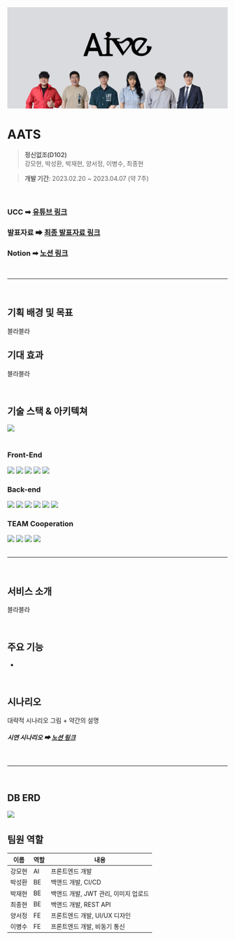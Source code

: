 <img src = "./docs/img/README_TITLE.png">

# AATS

> __정신없조(D102)__  
강모현, 박성환, 박재현, 양서정, 이병수, 최종현

> __개발 기간__: 2023.02.20 ~ 2023.04.07 (약 7주) 

<br>

### UCC ➡ [유튜브 링크](https://www.youtube.com/watch?v=NyFY9B5sgGI&t=129s)
### 발표자료 ➡ [최종 발표자료 링크](docs/ppt/D102_정신없조.pptx)
### Notion ➡ [노션 링크](https://www.notion.so/TEAM-D102-78c7a75d883a470989ff1ed556976ead)

<br>

---

<br>

## 기획 배경 및 목표
블라블라

## 기대 효과
블라블라

<br>

## 기술 스택 & 아키텍쳐
<img src = "...">
<br>
<br>

### Front-End
<div>
	<img src="https://img.shields.io/badge/React-61DAFB?style=flat&logo=React&logoColor=white" />
	<img src="https://img.shields.io/badge/Node.js-339933?style=flat&logo=Node.js&logoColor=white" />
	<img src="https://img.shields.io/badge/Redux-764ABC?style=flat&logo=Redux&logoColor=white" />
    <img src="https://img.shields.io/badge/axios-5A29E4?style=flat&logo=axios&logoColor=white" />
	<img src="https://img.shields.io/badge/ReactRouter-CA4245?style=flat&logo=ReactRouter&logoColor=white" />
</div>

### Back-end
<div>
	<img src="https://img.shields.io/badge/Springboot-6DB33F?style=flat&logo=Springboot&logoColor=white" />
	<img src="https://img.shields.io/badge/JPA-6DB33F?style=flat&logo=JPA&logoColor=white" />
    <img src="https://img.shields.io/badge/hibernate-59666C?style=flat&logo=hibernate&logoColor=white" />
	<img src="https://img.shields.io/badge/jsonwebtokens-000000?style=flat&logo=jsonwebtokens&logoColor=white" />
    <img src="https://img.shields.io/badge/Swagger-85EA2D?style=flat&logo=Swagger&logoColor=white" />
	<img src="https://img.shields.io/badge/mariadb-003545?style=flat&logo=mariadb&logoColor=white" />
</div>

### TEAM Cooperation
<div>
	<img src="https://img.shields.io/badge/gitlab-FC6D26?style=flat&logo=gitlab&logoColor=white" />
	<img src="https://img.shields.io/badge/jirasoftware-0052CC?style=flat&logo=jirasoftware&logoColor=white" />
    <img src="https://img.shields.io/badge/notion-000000?style=flat&logo=notion&logoColor=white" />
	<img src="https://img.shields.io/badge/mattermost-0058CC?style=flat&logo=mattermost&logoColor=white" />
</div>

<br>

---

<br>

## 서비스 소개
블라블라

<br>

## 주요 기능
- 

<br>

## 시나리오
대략적 시나리오 그림 + 약간의 설명
##### 시연 시나리오 ➡ [노션 링크](https://www.notion.so/AATS-Automatic-Attendance-and-Tracking-System-661bda09195e4f3f9bbf02a71ba8959d)

<br>

---

<br>

## DB ERD
<img src = "./docs/sql/DBERD.png">

## 팀원 역할
| 이름   | 역할 | 내용                        |
| ------ | ---- | --------------------------- |
| 강모현 | AI | 프론트엔드 개발 |
| 박성환 | BE | 백앤드 개발,  CI/CD |
| 박재현 | BE | 백앤드 개발, JWT 관리, 이미지 업로드 |
| 최종현 | BE | 백앤드 개발, REST API |
| 양서정 | FE | 프론트엔드 개발, UI/UX 디자인 |
| 이병수 | FE | 프론트엔드 개발, 비동기 통신 |

